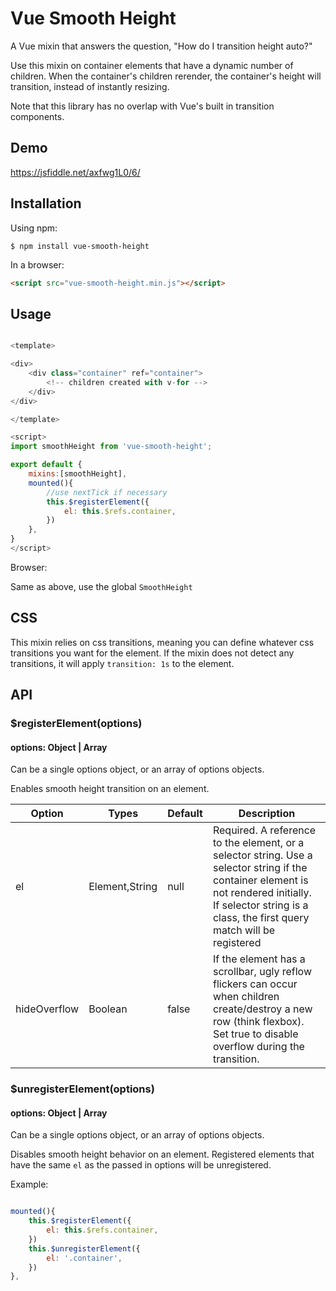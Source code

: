 
# Vue Smooth Height
A Vue mixin that answers the question, "How do I transition height auto?"

Use this mixin on container elements that have a dynamic number of children. When the container's children rerender, the container's height will transition, instead of instantly resizing.

Note that this library has no overlap with Vue's built in transition components.

## Demo
https://jsfiddle.net/axfwg1L0/6/

## Installation

Using npm:
```shell
$ npm install vue-smooth-height
```

In a browser:
```html
<script src="vue-smooth-height.min.js"></script>
```

## Usage


```javascript

<template>

<div>
    <div class="container" ref="container">
        <!-- children created with v-for -->
    </div>
</div>

</template>

<script>
import smoothHeight from 'vue-smooth-height';

export default {
    mixins:[smoothHeight],
    mounted(){
        //use nextTick if necessary
        this.$registerElement({
            el: this.$refs.container,
        })
    },
}
</script>
```

Browser:

Same as above, use the global `SmoothHeight`

## CSS
This mixin relies on css transitions, meaning you can define whatever css transitions you want for the element. If the mixin does not detect any transitions, it will apply `transition: 1s` to the element.

## API
### $registerElement(options)
#### options: Object | Array

Can be a single options object,
or an array of options objects.

Enables smooth height transition on an element.


**Option**|**Types**|**Default**|**Description**
-----|-----|-----|-----
el|Element,String|null|Required. A reference to the element, or a selector string. Use a selector string if the container element is not rendered initially. If selector string is a class, the first query match will be registered
hideOverflow|Boolean|false|If the element has a scrollbar, ugly reflow flickers can occur when children create/destroy a new row (think flexbox). Set true to disable overflow during the transition.


### $unregisterElement(options)
#### options: Object | Array

Can be a single options object,
or an array of options objects.

Disables smooth height behavior on an element. Registered elements that have the same `el` as the passed in options will be unregistered. 

Example:


```javascript

mounted(){
    this.$registerElement({
        el: this.$refs.container,
    })
    this.$unregisterElement({
        el: '.container',
    })
},

```